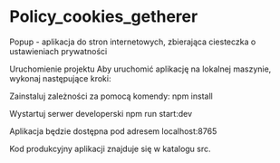 # Policy_cookies_getherer

Popup - aplikacja do stron internetowych, zbierająca ciesteczka o ustawieniach prywatności

Uruchomienie projektu Aby uruchomić aplikację na lokalnej maszynie, wykonaj następujące kroki:

Zainstaluj zależności za pomocą komendy: npm install

Wystartuj serwer developerski npm run start:dev 

Aplikacja będzie dostępna pod adresem localhost:8765


Kod produkcyjny aplikacji znajduje się w katalogu src.

